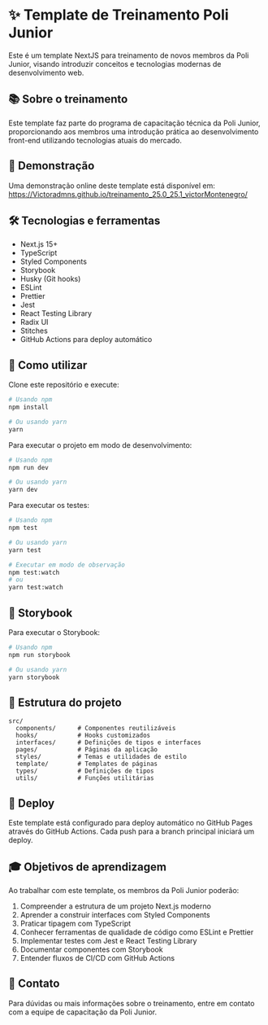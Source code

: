 # ✨ Template de Treinamento Poli Junior

Este é um template NextJS para treinamento de novos membros da Poli Junior, visando introduzir conceitos e tecnologias modernas de desenvolvimento web.

## 📚 Sobre o treinamento

Este template faz parte do programa de capacitação técnica da Poli Junior, proporcionando aos membros uma introdução prática ao desenvolvimento front-end utilizando tecnologias atuais do mercado.

## 🔎 Demonstração

Uma demonstração online deste template está disponível em: https://Victoradmns.github.io/treinamento_25.0_25.1_victorMontenegro/

## 🛠️ Tecnologias e ferramentas

- Next.js 15+
- TypeScript
- Styled Components
- Storybook
- Husky (Git hooks)
- ESLint
- Prettier
- Jest
- React Testing Library
- Radix UI
- Stitches
- GitHub Actions para deploy automático

## 🧿 Como utilizar

Clone este repositório e execute:

```bash
# Usando npm
npm install

# Ou usando yarn
yarn
```

Para executar o projeto em modo de desenvolvimento:

```bash
# Usando npm
npm run dev

# Ou usando yarn
yarn dev
```

Para executar os testes:

```bash
# Usando npm
npm test

# Ou usando yarn
yarn test

# Executar em modo de observação
npm test:watch
# ou
yarn test:watch
```

## 📕 Storybook

Para executar o Storybook:

```bash
# Usando npm
npm run storybook

# Ou usando yarn
yarn storybook
```

## 📁 Estrutura do projeto

```
src/
  components/      # Componentes reutilizáveis
  hooks/           # Hooks customizados
  interfaces/      # Definições de tipos e interfaces
  pages/           # Páginas da aplicação
  styles/          # Temas e utilidades de estilo
  template/        # Templates de páginas
  types/           # Definições de tipos
  utils/           # Funções utilitárias
```

## 🚀 Deploy

Este template está configurado para deploy automático no GitHub Pages através do GitHub Actions. Cada push para a branch principal iniciará um deploy.

## 🎓 Objetivos de aprendizagem

Ao trabalhar com este template, os membros da Poli Junior poderão:

1. Compreender a estrutura de um projeto Next.js moderno
2. Aprender a construir interfaces com Styled Components
3. Praticar tipagem com TypeScript
4. Conhecer ferramentas de qualidade de código como ESLint e Prettier
5. Implementar testes com Jest e React Testing Library
6. Documentar componentes com Storybook
7. Entender fluxos de CI/CD com GitHub Actions

## 👥 Contato

Para dúvidas ou mais informações sobre o treinamento, entre em contato com a equipe de capacitação da Poli Junior.
